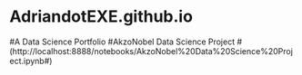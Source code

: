 # AdriandotEXE.github.io
#A Data Science Portfolio
#AkzoNobel Data Science Project
#(http://localhost:8888/notebooks/AkzoNobel%20Data%20Science%20Project.ipynb#)
